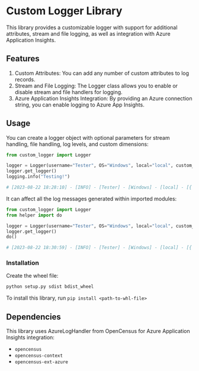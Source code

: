 # Custom Logger Library
This library provides a customizable logger with support for additional attributes, stream and file logging, as well as integration with Azure Application Insights.

## Features
1. Custom Attributes: You can add any number of custom attributes to log records.
2. Stream and File Logging: The Logger class allows you to enable or disable stream and file handlers for logging.
3. Azure Application Insights Integration: By providing an Azure connection string, you can enable logging to Azure App Insights.

## Usage

You can create a logger object with optional parameters for stream handling, file handling, log levels, and custom dimensions:

```python
from custom_logger import Logger

logger = Logger(username="Tester", OS="Windows", local="local", custom_dimensions={'job_id': 2020}, file_handler=True)
logger.get_logger()
logging.info("Testing!")

# [2023-08-22 18:28:10] - [INFO] - [Tester] - [Windows] - [local] - [{'job_id': 2020}] - (main.py).<module>(10) - Testing!
```

It can affect all the log messages generated within imported modules:

```python
from custom_logger import Logger
from helper import do

logger = Logger(username="Tester", OS="Windows", local="local", custom_dimensions={'job_id': 2020}, file_handler=True)
logger.get_logger()
do()

# [2023-08-22 18:30:59] - [INFO] - [Tester] - [Windows] - [local] - [{'job_id': 2020}] - (helper.py).do(7) - HELLO
```

### Installation

Create the wheel file:
```bash
python setup.py sdist bdist_wheel
```

To install this library, run `pip install <path-to-whl-file>`

## Dependencies
This library uses AzureLogHandler from OpenCensus for Azure Application Insights integration:
* `opencensus`
* `opencensus-context`
* `opencensus-ext-azure`